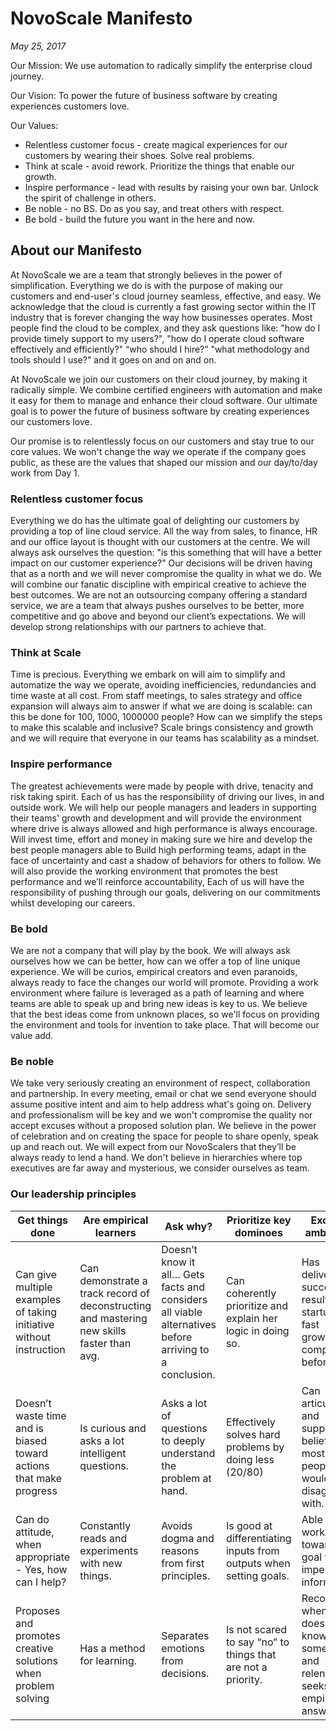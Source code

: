 # NovoScale Manifesto

*May 25, 2017*
 
Our Mission: We use automation to radically simplify the enterprise cloud journey. 
 
Our Vision: To power the future of business software by creating experiences customers love.
 
Our Values:
* Relentless customer focus - create magical experiences for our customers by wearing their shoes. Solve real problems.
* Think at scale - avoid rework. Prioritize the things that enable our growth.
* Inspire performance - lead with results by raising your own bar. Unlock the spirit of challenge in others.
* Be noble - no BS. Do as you say, and treat others with respect.
* Be bold - build the future you want in the here and now. 
 
## About our Manifesto

At NovoScale we are a team that strongly believes in the power of simplification. Everything we do is with the purpose of making our customers and end-user's cloud journey seamless, effective, and easy. We acknowledge that the cloud is currently a fast growing sector within the IT industry that is forever changing the way how businesses operates. Most people find the cloud to be complex, and they ask questions like: "how do I provide timely support to my users?", "how do I operate cloud software effectively and efficiently?" “who should I hire?” "what methodology and tools should I use?" and it goes on and on and on.
 
At NovoScale we join our customers on their cloud journey, by making it radically simple. We combine certified engineers with automation and make it easy for them to manage and enhance their cloud software. Our ultimate goal is to power the future of business software by creating experiences our customers love.
 
Our promise is to relentlessly focus on our customers and stay true to our core values. We won't change the way we operate if the company goes public, as these are the values that shaped our mission and our day/to/day work from Day 1.
 
### Relentless customer focus
Everything we do has the ultimate goal of delighting our customers by providing a top of line cloud service. All the way from sales, to finance, HR and our office layout is thought with our customers at the centre. We will always ask ourselves the question: "is this something that will have a better impact on our customer experience?" Our decisions will be driven having that as a north and we will never compromise the quality in what we do. We will combine our fanatic discipline with empirical creative to achieve the best outcomes.
We are not an outsourcing company offering a standard service, we are a team that always pushes ourselves to be better, more competitive and go above and beyond our client’s expectations. We will develop strong relationships with our partners to achieve that.
 
### Think at Scale
Time is precious. Everything we embark on will aim to simplify and automatize the way we operate, avoiding inefficiencies, redundancies and time waste at all cost. From staff meetings, to sales strategy and office expansion will always aim to answer if what we are doing is scalable: can this be done for 100, 1000, 1000000 people? How can we simplify the steps to make this scalable and inclusive? Scale brings consistency and growth and we will require that everyone in our teams has scalability as a mindset.

### Inspire performance
The greatest achievements were made by people with drive, tenacity and risk taking spirit. Each of us has the responsibility of driving our lives, in and outside work. We will help our people managers and leaders in supporting their teams' growth and development and will provide the environment where drive is always allowed and high performance is always encourage. Will invest time, effort and money in making sure we hire and develop the best people managers able to
Build high performing teams, adapt in the face of uncertainty and cast a shadow of behaviors for others to follow. We will also provide the working environment that promotes the best performance and we’ll reinforce accountability, Each of us will have the responsibility of pushing through our goals, delivering on our commitments whilst developing our careers.
 
### Be bold
We are not a company that will play by the book. We will always ask ourselves how we can be better, how can we offer a top of line unique experience. We will be curios, empirical creators and even paranoids, always ready to face the changes our world will promote. Providing a work environment where failure is leveraged as a path of learning and where teams are able to speak up and bring new ideas is key to us. We believe that the best ideas come from unknown places, so we'll focus on providing the environment and tools for invention to take place. That will become our value add.
 
### Be noble
We take very seriously creating an environment of respect, collaboration and partnership. In every meeting, email or chat we send everyone should assume positive intent and aim to help address what's going on. Delivery and professionalism will be key and we won't compromise the quality nor accept excuses without a proposed solution plan.
We believe in the power of celebration and on creating the space for people to share openly, speak up and reach out. We will expect from our NovoScalers that they’ll be always ready to lend a hand. We don't believe in hierarchies where top executives are far away and mysterious, we consider ourselves as team. 

### Our leadership principles
| Get things done | Are empirical learners | Ask why?| Prioritize key dominoes | Excel in ambiguity | Lead & inspire |
| ---	| ---	| ---	| ---	| ---	| ---	|
| Can give multiple examples of taking initiative without instruction | Can demonstrate a track record of deconstructing and mastering new skills faster than avg. | Doesn’t know it all… Gets facts and considers all viable alternatives before arriving to a conclusion. | Can coherently prioritize and explain her logic in doing so. | Has delivered successful results  in startups or fast growing companies before. | Peers, employees, and superiors provide amazing references (“delivers results”) |
| Doesn’t waste time and is biased toward actions that make progress | Is curious and asks a lot intelligent questions. | Asks a lot of questions to deeply understand the problem at hand. | Effectively solves hard problems by doing less (20/80) | Can articulate and support a belief that most people would disagree with. | Is highly engaging when conveying ideas - drives people to take action. |
| Can do attitude, when appropriate - Yes, how can I help? | Constantly reads and experiments with new things. | Avoids dogma and reasons from first principles. | Is good at differentiating inputs from outputs when setting goals. | Able to work towards a goal with imperfect information. | High quality LinkedIn/Twitter network. |
| Proposes and promotes creative solutions when problem solving | Has a method for learning. | Separates emotions from decisions. | Is not scared to say “no” to things that are not a priority. | Recognizes when he doesn’t know something and relentlessly seeks empirical answers. | Has a track record of attracting, integrating, and retaining great talent. |


